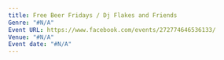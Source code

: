 ```yaml
---
title: Free Beer Fridays / Dj Flakes and Friends
Genre: "#N/A"
Event URL: https://www.facebook.com/events/272774646536133/
Venue: "#N/A"
Event date: "#N/A"
---
```


